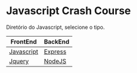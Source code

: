 # Javascript Crash Course

Diretório do Javascript, selecione o tipo.

| FrontEnd                    | BackEnd                         |
| --------------------------- | ------------------------------- |
| [Javascript](javascript.md) | [Express](expressJS%20pt-br.md) |
| [Jquery](jquery.md)                            | [NodeJS](nodejs.md)             |

